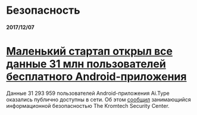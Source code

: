# Безопасность

#### 2017/12/07

# [Маленький стартап открыл все данные 31 млн пользователей бесплатного Android-приложения](http://www.forbes.ru/tehnologii/353899-malenkiy-startap-otkryl-vse-dannye-31-mln-polzovateley-besplatnogo-android)

Данные 31 293 959 пользователей Android-приложения Ai.Type оказались публично доступны в сети. Об этом [сообщил](https://mackeepersecurity.com/) занимающийся информационной безопасностью The Kromtech Security Center.

